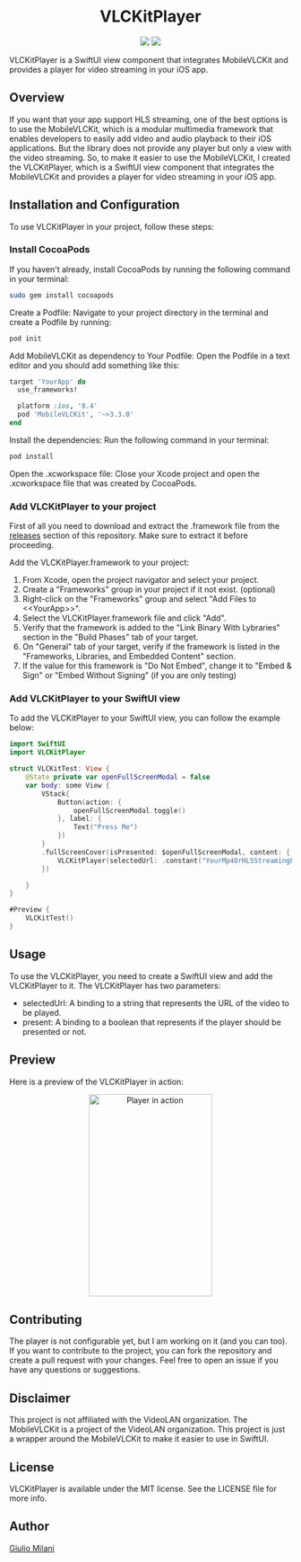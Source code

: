 <div align="center">
<p align="center">
   <h1>VLCKitPlayer</h1>
</p>
<p align="center">
    <img src="https://img.shields.io/badge/version-1.0.0-blue" />
    <img src="https://img.shields.io/badge/language-Swift-orange" />
</p>
</div>
VLCKitPlayer is a SwiftUI view component that integrates MobileVLCKit and provides a player for video streaming in your iOS app.

## Overview

If you want that your app support HLS streaming, one of the best options is to use the MobileVLCKit, which is a modular multimedia framework that enables developers to easily add video and audio playback to their iOS applications. But the library does not provide any player but only a view with the video streaming. So, to make it easier to use the MobileVLCKit, I created the VLCKitPlayer, which is a SwiftUI view component that integrates the MobileVLCKit and provides a player for video streaming in your iOS app.

## Installation and Configuration

To use VLCKitPlayer in your project, follow these steps:

### Install CocoaPods

If you haven't already, install CocoaPods by running the following command in your terminal:

```bash
sudo gem install cocoapods
```

Create a Podfile: Navigate to your project directory in the terminal and create a Podfile by running:

```bash
pod init
```

Add MobileVLCKit as dependency to Your Podfile: Open the Podfile in a text editor and you should add something like this:

```ruby
target 'YourApp' do
  use_frameworks!

  platform :ios, '8.4'
  pod 'MobileVLCKit', '~>3.3.0'
end
```

Install the dependencies: Run the following command in your terminal:

```bash
pod install
```

Open the .xcworkspace file: Close your Xcode project and open the .xcworkspace file that was created by CocoaPods.

### Add VLCKitPlayer to your project

First of all you need to download and extract the .framework file from the [releases](https://github.com/Giulio987/VLCKitPlayer/releases) section of this repository.
Make sure to extract it before proceeding.

Add the VLCKitPlayer.framework to your project:

1. From Xcode, open the project navigator and select your project.
2. Create a "Frameworks" group in your project if it not exist. (optional)
3. Right-click on the "Frameworks" group and select "Add Files to <\<YourApp>>".
4. Select the VLCKitPlayer.framework file and click "Add".
5. Verify that the framework is added to the "Link Binary With Lybraries" section in the "Build Phases" tab of your target.
6. On "General" tab of your target, verify if the framework is listed in the "Frameworks, Libraries, and Embedded Content" section.
7. If the value for this framework is "Do Not Embed", change it to "Embed & Sign" or "Embed Without Signing" (if you are only testing)

### Add VLCKitPlayer to your SwiftUI view

To add the VLCKitPlayer to your SwiftUI view, you can follow the example below:

```swift
import SwiftUI
import VLCKitPlayer

struct VLCKitTest: View {
    @State private var openFullScreenModal = false
    var body: some View {
        VStack{
            Button(action: {
                openFullScreenModal.toggle()
            }, label: {
                Text("Press Me")
            })
        }
        .fullScreenCover(isPresented: $openFullScreenModal, content: {
            VLCKitPlayer(selectedUrl: .constant("YourMp4OrHLSStreamingLink"), present: $openFullScreenModal)
        })

    }
}

#Preview {
    VLCKitTest()
}

```

## Usage

To use the VLCKitPlayer, you need to create a SwiftUI view and add the VLCKitPlayer to it. The VLCKitPlayer has two parameters:

- selectedUrl: A binding to a string that represents the URL of the video to be played.
- present: A binding to a boolean that represents if the player should be presented or not.

## Preview

Here is a preview of the VLCKitPlayer in action:

<div align="center">
<img alt="Player in action" src="https://github.com/Giulio987/VLCKitPlayer/blob/main/Static/test.gif" width="220" height="360"/>
</div>

## Contributing

The player is not configurable yet, but I am working on it (and you can too). If you want to contribute to the project, you can fork the repository and create a pull request with your changes.
Feel free to open an issue if you have any questions or suggestions.

## Disclaimer

This project is not affiliated with the VideoLAN organization. The MobileVLCKit is a project of the VideoLAN organization. This project is just a wrapper around the MobileVLCKit to make it easier to use in SwiftUI.

## License

VLCKitPlayer is available under the MIT license. See the LICENSE file for more info.

## Author

[Giulio Milani](https://github.com/Giulio987)
